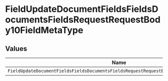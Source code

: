# FieldUpdateDocumentFieldsFieldsDocumentsFieldsRequestRequestBody10FieldMetaType


## Values

| Name                                                                                      | Value                                                                                     |
| ----------------------------------------------------------------------------------------- | ----------------------------------------------------------------------------------------- |
| `FieldUpdateDocumentFieldsFieldsDocumentsFieldsRequestRequestBody10FieldMetaTypeCheckbox` | checkbox                                                                                  |